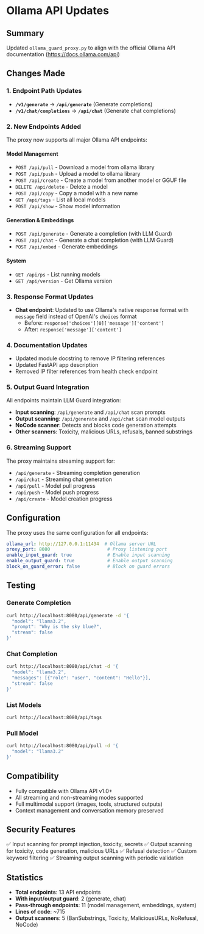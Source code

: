 # Ollama API Updates

## Summary
Updated `ollama_guard_proxy.py` to align with the official Ollama API documentation (https://docs.ollama.com/api)

## Changes Made

### 1. Endpoint Path Updates
- **`/v1/generate`** → **`/api/generate`** (Generate completions)
- **`/v1/chat/completions`** → **`/api/chat`** (Generate chat completions)

### 2. New Endpoints Added
The proxy now supports all major Ollama API endpoints:

#### Model Management
- `POST /api/pull` - Download a model from ollama library
- `POST /api/push` - Upload a model to ollama library  
- `POST /api/create` - Create a model from another model or GGUF file
- `DELETE /api/delete` - Delete a model
- `POST /api/copy` - Copy a model with a new name
- `GET /api/tags` - List all local models
- `POST /api/show` - Show model information

#### Generation & Embeddings
- `POST /api/generate` - Generate a completion (with LLM Guard)
- `POST /api/chat` - Generate a chat completion (with LLM Guard)
- `POST /api/embed` - Generate embeddings

#### System
- `GET /api/ps` - List running models
- `GET /api/version` - Get Ollama version

### 3. Response Format Updates
- **Chat endpoint**: Updated to use Ollama's native response format with `message` field instead of OpenAI's `choices` format
  - Before: `response['choices'][0]['message']['content']`
  - After: `response['message']['content']`

### 4. Documentation Updates
- Updated module docstring to remove IP filtering references
- Updated FastAPI app description
- Removed IP filter references from health check endpoint

### 5. Output Guard Integration
All endpoints maintain LLM Guard integration:
- **Input scanning**: `/api/generate` and `/api/chat` scan prompts
- **Output scanning**: `/api/generate` and `/api/chat` scan model outputs
- **NoCode scanner**: Detects and blocks code generation attempts
- **Other scanners**: Toxicity, malicious URLs, refusals, banned substrings

### 6. Streaming Support
The proxy maintains streaming support for:
- `/api/generate` - Streaming completion generation
- `/api/chat` - Streaming chat generation
- `/api/pull` - Model pull progress
- `/api/push` - Model push progress
- `/api/create` - Model creation progress

## Configuration
The proxy uses the same configuration for all endpoints:

```yaml
ollama_url: http://127.0.0.1:11434  # Ollama server URL
proxy_port: 8080                     # Proxy listening port
enable_input_guard: true             # Enable input scanning
enable_output_guard: true            # Enable output scanning
block_on_guard_error: false          # Block on guard errors
```

## Testing

### Generate Completion
```bash
curl http://localhost:8080/api/generate -d '{
  "model": "llama3.2",
  "prompt": "Why is the sky blue?",
  "stream": false
}'
```

### Chat Completion
```bash
curl http://localhost:8080/api/chat -d '{
  "model": "llama3.2",
  "messages": [{"role": "user", "content": "Hello"}],
  "stream": false
}'
```

### List Models
```bash
curl http://localhost:8080/api/tags
```

### Pull Model
```bash
curl http://localhost:8080/api/pull -d '{
  "model": "llama3.2"
}'
```

## Compatibility
- Fully compatible with Ollama API v1.0+
- All streaming and non-streaming modes supported
- Full multimodal support (images, tools, structured outputs)
- Context management and conversation memory preserved

## Security Features
✅ Input scanning for prompt injection, toxicity, secrets
✅ Output scanning for toxicity, code generation, malicious URLs
✅ Refusal detection
✅ Custom keyword filtering
✅ Streaming output scanning with periodic validation

## Statistics
- **Total endpoints**: 13 API endpoints
- **With input/output guard**: 2 (generate, chat)
- **Pass-through endpoints**: 11 (model management, embeddings, system)
- **Lines of code**: ~715
- **Output scanners**: 5 (BanSubstrings, Toxicity, MaliciousURLs, NoRefusal, NoCode)
